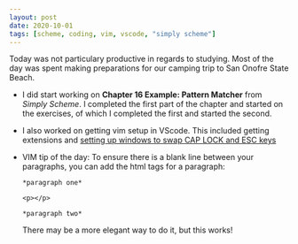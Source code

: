 ```yaml
---
layout: post
date: 2020-10-01
tags: [scheme, coding, vim, vscode, "simply scheme"]
---
```


Today was not particulary productive in regards to studying. Most of the
day was spent making preparations for our camping trip to San Onofre 
State Beach.

- I did start working on **Chapter 16 Example: Pattern Matcher** from
  *Simply Scheme*. I completed the first part of the chapter and started
  on the exercises, of which I completed the first and started the
  second.   

<p></p>

- I also worked on getting vim setup in VScode. This included getting
  extensions and [setting up windows to swap CAP LOCK and ESC
  keys](https://github.com/Keegan-Evans/kevans/blob/master/swap-caps-escape.reg)

<p></p>

- VIM tip of the day: To ensure there is a blank line between your
  paragraphs, you can add the html tags for a paragraph:
  ```
  *paragraph one*

  <p></p>

  *paragraph two*
  ```
  There may be a more elegant way to do it, but this works!
